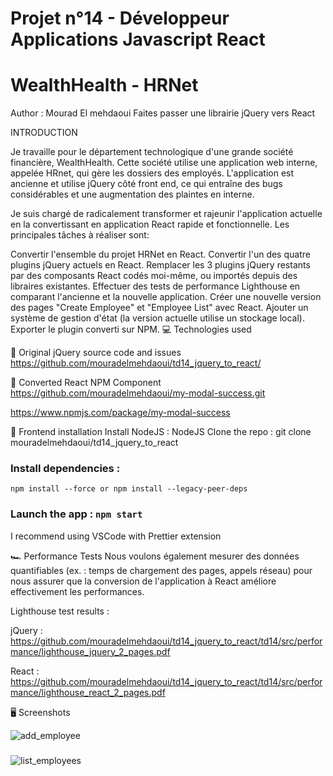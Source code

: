 # Projet n°14 - Développeur Applications Javascript React
# WealthHealth - HRNet
Author : Mourad El mehdaoui
Faites passer une librairie jQuery vers React



INTRODUCTION

Je travaille pour le département technologique d'une grande société financière, WealthHealth. Cette société utilise une application web interne, appelée HRnet, qui gère les dossiers des employés. L'application est ancienne et utilise jQuery côté front end, ce qui entraîne des bugs considérables et une augmentation des plaintes en interne.

Je suis chargé de radicalement transformer et rajeunir l'application actuelle en la convertissant en application React rapide et fonctionnelle. Les principales tâches à réaliser sont:

Convertir l'ensemble du projet HRNet en React.
Convertir l'un des quatre plugins jQuery actuels en React.
Remplacer les 3 plugins jQuery restants par des composants React codés moi-même, ou importés depuis des libraires existantes.
Effectuer des tests de performance Lighthouse en comparant l'ancienne et la nouvelle application.
Créer une nouvelle version des pages "Create Employee" et "Employee List" avec React.
Ajouter un système de gestion d'état (la version actuelle utilise un stockage local).
Exporter le plugin converti sur NPM.
💻 Technologies used


🚨 Original jQuery source code and issues
https://github.com/mouradelmehdaoui/td14_jquery_to_react/

🚀 Converted React NPM Component
https://github.com/mouradelmehdaoui/my-modal-success.git

https://www.npmjs.com/package/my-modal-success

💾 Frontend installation
Install NodeJS : NodeJS
Clone the repo : git clone mouradelmehdaoui/td14_jquery_to_react
### Install dependencies : 
`npm install --force or npm install --legacy-peer-deps`
### Launch the app : `npm start`
I recommend using VSCode with Prettier extension

🏎️ Performance Tests
Nous voulons également mesurer des données quantifiables (ex. : temps de chargement des pages, appels réseau) pour nous assurer que la conversion de l'application à React améliore effectivement les performances.

Lighthouse test results :

jQuery : https://github.com/mouradelmehdaoui/td14_jquery_to_react/td14/src/performance/lighthouse_jquery_2_pages.pdf

React : https://github.com/mouradelmehdaoui/td14_jquery_to_react/td14/src/performance/lighthouse_react_2_pages.pdf


🖥️ Screenshots

![add_employee](https://github.com/mouradelmehdaoui/td14_jquery_to_react/assets/69789675/ecfdfc11-23b8-49c2-b01c-d5572aa490ac)

###
![list_employees](https://github.com/mouradelmehdaoui/td14_jquery_to_react/assets/69789675/eec7b8ff-940a-442a-9bd6-64338e9eca53)
